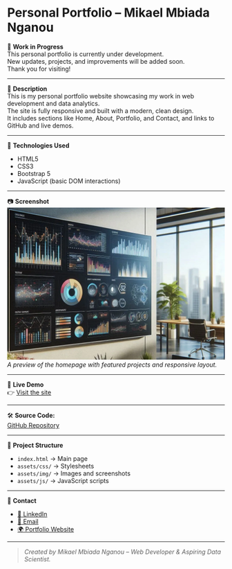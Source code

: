 # Personal Portfolio – Mikael Mbiada Nganou

🚧 **Work in Progress**  
This personal portfolio is currently under development.  
New updates, projects, and improvements will be added soon.  
Thank you for visiting!

---

🧾 **Description**  
This is my personal portfolio website showcasing my work in web development and data analytics.  
The site is fully responsive and built with a modern, clean design.  
It includes sections like Home, About, Portfolio, and Contact, and links to GitHub and live demos.

---

🔧 **Technologies Used**  
- HTML5  
- CSS3  
- Bootstrap 5  
- JavaScript (basic DOM interactions)

---

📷 **Screenshot**  
![Portfolio Screenshot](https://raw.githubusercontent.com/mikael-10/personal-portfolio/main/assets/img/projects/project1.webp)  
*A preview of the homepage with featured projects and responsive layout.*

---

🔗 **Live Demo**  
👉 [Visit the site](https://mikael-10.github.io/personal-portfolio/)

---

🛠 **Source Code:**  
  [GitHub Repository](https://github.com/mikael-10/personal-portfolio)

---

📂 **Project Structure**  
- `index.html` → Main page  
- `assets/css/` → Stylesheets  
- `assets/img/` → Images and screenshots  
- `assets/js/` → JavaScript scripts

---

📩 **Contact**  
- [💼 LinkedIn](https://linkedin.com/in/mikaelmbiada-nganou)  
- [📧 Email](mailto:mbiadamikael@email.com)  
- [🌍 Portfolio Website](https://mikael-10.github.io/personal-portfolio/)

---

> *Created by Mikael Mbiada Nganou – Web Developer & Aspiring Data Scientist.*
